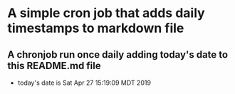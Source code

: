A simple cron job that adds daily timestamps to markdown file
============================================================
## A chronjob run once daily adding today's date to this README.md file
* today's date is Sat Apr 27 15:19:09 MDT 2019
